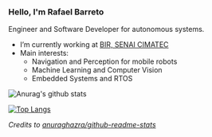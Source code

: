 ### Hello, I'm Rafael Barreto

Engineer and Software Developer for autonomous systems.

- I’m currently working at [BIR, SENAI CIMATEC](https://github.com/Brazilian-Institute-of-Robotics)
-  Main interests:
    - Navigation and Perception for mobile robots
    - Machine Learning and Computer Vision
    - Embedded Systems and RTOS

<!--![Anurag's GitHub stats](https://github-readme-stats-mu-hazel.vercel.app/api?&count_private=true&username=rafaelbarretorb&show_icons=true&theme=tokyonight)-->

![Anurag's github stats](https://github-readme-stats-tan-six.vercel.app/api?count_private=true&username=rafaelbarretorb&show_icons=true&theme=tokyonight)

[![Top Langs](https://github-readme-stats-tan-six.vercel.app/api/top-langs/?username=rafaelbarretorb&&exclude_repo=github-readme-stats&hide=html,jupyter%20notebook,javascript,java,cmake,makefile,matlab&layout=compact&langs_count=8)](https://github.com/anuraghazra/github-readme-stats)

<!--[![Top Langs](https://github-readme-stats-mu-hazel.vercel.app/api/top-langs/?username=rafaelbarretorb&hide=html,jupyter%20notebook,javascript,java,cmake,makefile,matlab&layout=compact&langs_count=8)](https://github.com/anuraghazra/github-readme-stats)-->

_Credits to [anuraghazra/github-readme-stats](https://github.com/anuraghazra/github-readme-stats)_
<!--
**rafaelbarretorb/rafaelbarretorb** is a ✨ _special_ ✨ repository because its `README.md` (this file) appears on your GitHub profile.

-->
